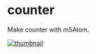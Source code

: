 # counter

Make counter with m5Atom.

[![thumbnail](https://pbs.twimg.com/ext_tw_video_thumb/1258068760906227712/pu/img/dKZr5prx_bqvVoww.jpg)](https://twitter.com/i/status/1258068830980501504/video/1)


